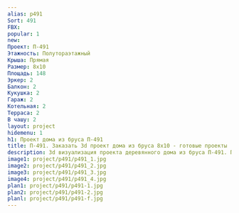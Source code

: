 ```yaml
---
alias: p491
Sort: 491
FBX: 
popular: 1
new: 
Проект: П-491
Этажность: Полутораэтажный
Крыша: Прямая
Размер: 8х10
Площадь: 148
Эркер: 2
Балкон: 2
Кукушка: 2
Гараж: 2
Котельная: 2
Терраса: 2
В чашу: 2
layout: project
hidemenu: 1
h1: Проект дома из бруса П-491
title: П-491. Заказать 3d проект дома из бруса 8х10 - готовые проекты
description: 3d визуализация проекта деревянного дома из бруса П-491. Площадь 148 м2, размер 8х10. Вы можете внести любые изменения в проект.
image1: project/p491/p491_1.jpg
image2: project/p491/p491_2.jpg
image3: project/p491/p491_3.jpg
image4: project/p491/p491_4.jpg
plan1: project/p491/p491-1.jpg
plan2: project/p491/p491-2.jpg
planl: project/p491/p491-f.jpg
---
```

